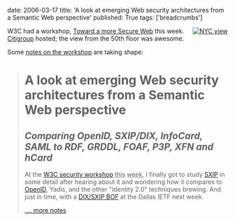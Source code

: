 date: 2006-03-17
title: 'A look at emerging Web security architectures from a Semantic Web perspective'
published: True
tags: ['breadcrumbs']

<div style="float: right; margin-left: 10px; margin-bottom: 10px;">
<a href="http://www.flickr.com/photos/dckc/112955693/">
<img alt="NYC view"
src="http://static.flickr.com/56/112955693_2a52cfce5d_m.jpg" /></a>
</div>

<p>W3C had a workshop, <a href="http://www.w3.org/2005/Security/usability-ws/">Toward a more Secure Web</a> this week. <a href="http://en.wikipedia.org/wiki/Citigroup">Citigroup</a> hosted; the view from the 50th floor was awesome.</p>

<p>Some <a href="http://www.w3.org/2006/03dc-aus-lga/swauth">notes on the workshop</a> are taking shape:</p>

<blockquote>
<h1>A look at emerging Web security architectures from a Semantic Web perspective</h1>
<h2><em>Comparing OpenID, SXIP/DIX, InfoCard, SAML to RDF, GRDDL, FOAF, P3P, XFN and hCard</em></h2>

<p>At the <span class="vevent" id="auth-workshop"><a class="url"
rel="foaf-homepage"
href="http://www.w3.org/2005/Security/usability-ws/">W3C security
workshop</a> <abbr class="dtstart" title="2006-03-15">this</abbr>
<abbr class="dtend" title="2006-03-17">week</abbr></span>, I finally
got to study <a href="http://www.sxip.org/">SXIP</a> in some detail
after hearing about it and wondering how it compares to <a
href="http://www.openid.net/">OpenID</a>, Yadis, and the other "Identity 2.0"
techniques brewing. And just in time, with a <a id="dix-bof"
class="vevent url" rel="foaf-homepage" href=
"http://www3.ietf.org/proceedings/06mar/agenda/dix.html">DIX/SXIP
BOF</a> at the Dallas IETF next week.</p>

<div><a href="http://www.w3.org/2006/03dc-aus-lga/swauth">.... more notes</a></div>
</blockquote>
<!--break-->